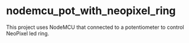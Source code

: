 # nodemcu_pot_with_neopixel_ring

This project uses NodeMCU that connected to a potentiometer to control NeoPixel led ring.
